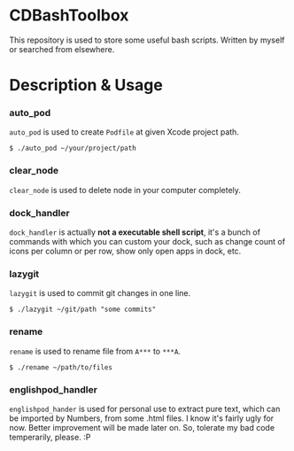 # CDBashToolbox
This repository is used to store some useful bash scripts. Written by myself or searched from elsewhere.

# Description & Usage

### auto\_pod

`auto_pod` is used to create `Podfile` at given Xcode project path.

```
$ ./auto_pod ~/your/project/path
```

### clear\_node

`clear_node` is used to delete node in your computer completely.

### dock\_handler

`dock_handler` is actually **not a executable shell script**, it's a bunch of commands with which you can custom your dock, such as change count of icons per column or per row, show only open apps in dock, etc.

### lazygit

`lazygit` is used to commit git changes in one line.

```
$ ./lazygit ~/git/path "some commits"
```

### rename

`rename` is used to rename file from `A***` to `***A`.

```
$ ./rename ~/path/to/files
```

### englishpod\_handler

`englishpod_hander` is used for personal use to extract pure text, which can be imported by Numbers, from some .html files. I know it's fairly ugly for now. Better improvement will be made later on. So, tolerate my bad code temperarily, please. :P
